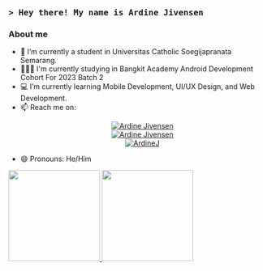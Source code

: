 <h3 align="left">
  <samp>&gt; Hey there! My name is <b><a>Ardine Jivensen</a></b></samp>
</h3>

<!-- About Section -->
### About me

- 🔭 I’m currently a student in Universitas Catholic Soegijapranata Semarang.
- 👨🏻‍💻 I'm currently studying in Bangkit Academy Android Development Cohort For 2023 Batch 2
- 💻 I’m currently learning Mobile Development, UI/UX Design, and Web Development.
- 📫 Reach me on: 
  <p align="center">
    <a href="https://instagram.com/ardinejiv" target="_blank">
      <img src="https://img.shields.io/badge/Instagram-fe4164?style=for-the-badge&logo=instagram&logoColor=white" alt="Ardine Jivensen" />
    </a> 
    <br/>
    <!-- LinkedIn Badge -->
    <a href="https://www.linkedin.com/in/ardinejivensen/" target="_blank">
      <img src="https://img.shields.io/badge/LinkedIn-0077B5?style=for-the-badge&logo=linkedin&logoColor=white" alt="Ardine Jivensen" />
    </a>
    <br/>
    <!-- GitHub Badge -->
    <a href="https://github.com/your-github-ArdineJ" target="_blank">
      <img src="https://img.shields.io/badge/GitHub-181717?style=for-the-badge&logo=github&logoColor=white" alt="ArdineJ" />
    </a>
  </p>
- 😄 Pronouns: He/Him

<!-- Github Status -->
<p align="left">
  <a href="https://github.com/ArdineJ">
    <img height="180em" src="https://github-readme-stats-eight-theta.vercel.app/api?username=ArdineJ&show_icons=true&theme=algolia&include_all_commits=true&count_private=true"/>
    <img height="180em" src="https://github-readme-stats-eight-theta.vercel.app/api/top-langs/?username=ArdineJ&layout=compact&langs_count=8&theme=algolia"/>
  </a>
</p>

